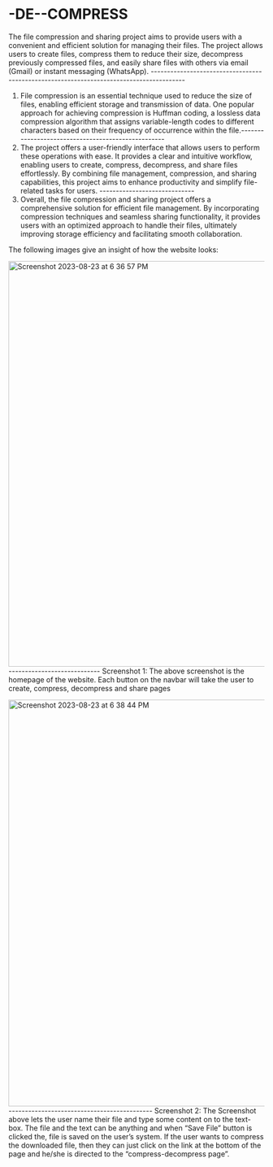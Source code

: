 # -DE--COMPRESS
The file compression and sharing project aims to provide users with a convenient and efficient solution for managing their files. The project allows users to create files, compress them to reduce their size, decompress previously compressed files, and easily share files with others via email (Gmail) or instant messaging (WhatsApp). ----------------------------------------------------------------------------------------
1) File compression is an essential technique used to reduce the size of files, enabling efficient storage and transmission of data. One popular approach for achieving compression is Huffman coding, a lossless data compression algorithm that assigns variable-length codes to different characters based on their frequency of occurrence within the file.---------------------------------------------------
2) The project offers a user-friendly interface that allows users to perform these operations with ease. It provides a clear and intuitive workflow, enabling users to create, compress, decompress, and share files effortlessly. By combining file management, compression, and sharing capabilities, this project aims to enhance productivity and simplify file-related tasks for users. -----------------------------
3) Overall, the file compression and sharing project offers a comprehensive solution for efficient file management. By incorporating compression techniques and seamless sharing functionality, it provides users with an optimized approach to handle their files, ultimately improving storage efficiency and facilitating smooth collaboration.

The following images give an insight of how the website looks:

<img width="798" alt="Screenshot 2023-08-23 at 6 36 57 PM" src="https://github.com/karthik-karalgikar/-DE--COMPRESS/assets/91562537/2fc8c890-8bf9-4a06-bf5e-0a602fa614ba">----------------------------
Screenshot 1: The above screenshot is the homepage of the website. Each button on the navbar will take the user to create, compress, decompress and share pages

<img width="800" alt="Screenshot 2023-08-23 at 6 38 44 PM" src="https://github.com/karthik-karalgikar/-DE--COMPRESS/assets/91562537/c1dafa02-1a3d-44fb-9a01-9f375bbe1aa0">--------------------------------------------
Screenshot 2:  The Screenshot above lets the user name their file and type some content on to the text-box. The file and the text can be anything and when “Save File” button is clicked the, file is saved on the user’s system. If the user wants to compress the downloaded file, then they can just click on the link at the bottom of the page and he/she is directed to the “compress-decompress page”. 

